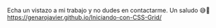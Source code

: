 Echa un vistazo a mi trabajo y no dudes en contactarme. Un saludo 😅🐔
https://genarojavier.github.io/Iniciando-con-CSS-Grid/ 
